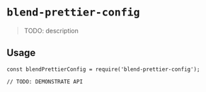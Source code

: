 # `blend-prettier-config`

> TODO: description

## Usage

```
const blendPrettierConfig = require('blend-prettier-config');

// TODO: DEMONSTRATE API
```
